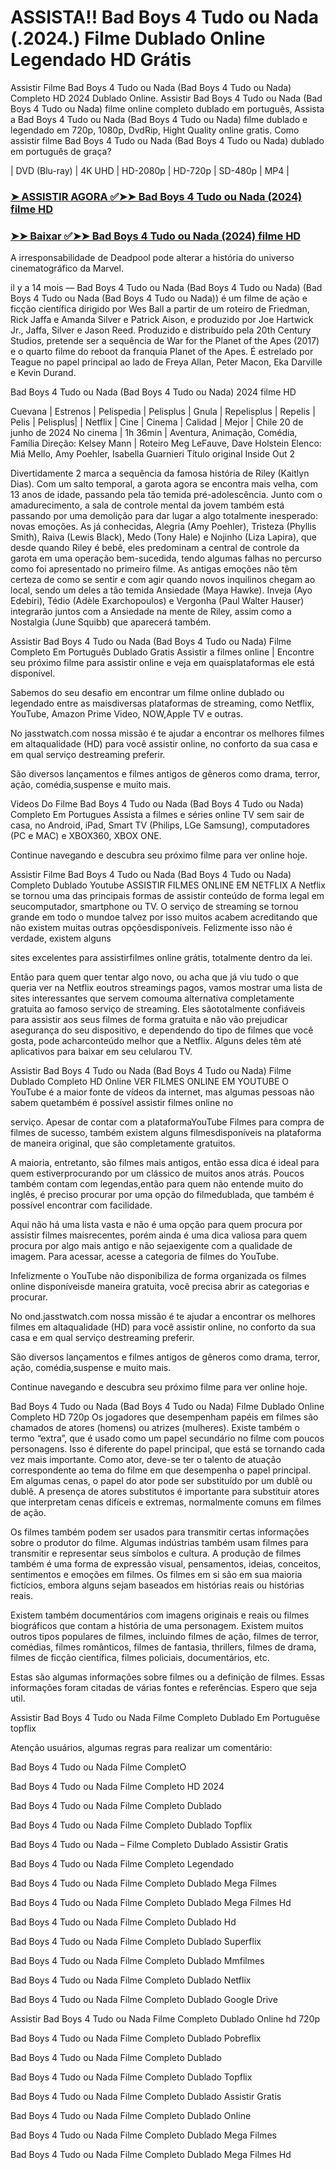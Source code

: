 <h1>ASSISTA!! Bad Boys 4 Tudo ou Nada (.2024.) Filme Dublado Online Legendado HD Grátis</h1>
Assistir Filme Bad Boys 4 Tudo ou Nada (Bad Boys 4 Tudo ou Nada) Completo HD 2024 Dublado Online. Assistir Bad Boys 4 Tudo ou Nada (Bad Boys 4 Tudo ou Nada) filme online completo dublado em português, Assista a Bad Boys 4 Tudo ou Nada (Bad Boys 4 Tudo ou Nada) filme dublado e legendado em 720p, 1080p, DvdRip, Hight Quality online gratis. Como assistir filme Bad Boys 4 Tudo ou Nada (Bad Boys 4 Tudo ou Nada) dublado em português de graça?

| DVD (Blu-ray) | 4K UHD | HD-2080p | HD-720p | SD-480p | MP4 |

### **[➤ ASSISTIR AGORA ✅➤➤ Bad Boys 4 Tudo ou Nada (2024) filme HD](https://bit.ly/3WJ0uxY)**

### **[➤➤ Baixar ✅➤➤ Bad Boys 4 Tudo ou Nada (2024) filme HD](https://bit.ly/3WJ0uxY)**


A irresponsabilidade de Deadpool pode alterar a história do universo cinematográfico da Marvel.

il y a 14 mois — Bad Boys 4 Tudo ou Nada (Bad Boys 4 Tudo ou Nada) (Bad Boys 4 Tudo ou Nada (Bad Boys 4 Tudo ou Nada)) é um filme de ação e ficção científica dirigido por Wes Ball a partir de um roteiro de Friedman, Rick Jaffa e Amanda Silver e Patrick Aison, e produzido por Joe Hartwick Jr., Jaffa, Silver e Jason Reed. Produzido e distribuído pela 20th Century Studios, pretende ser a sequência de War for the Planet of the Apes (2017) e o quarto filme do reboot da franquia Planet of the Apes. É estrelado por Teague no papel principal ao lado de Freya Allan, Peter Macon, Eka Darville e Kevin Durand.

Bad Boys 4 Tudo ou Nada (Bad Boys 4 Tudo ou Nada) 2024 filme HD

Cuevana | Estrenos | Pelispedia | Pelisplus | Gnula | Repelisplus | Repelis | Pelis | Pelisplus| | Netflix | Cine | Cinema | Calidad | Mejor | Chile 20 de junho de 2024 No cinema | 1h 36min | Aventura, Animação, Comédia, Família Direção: Kelsey Mann | Roteiro Meg LeFauve, Dave Holstein Elenco: Miá Mello, Amy Poehler, Isabella Guarnieri Título original Inside Out 2

Divertidamente 2 marca a sequência da famosa história de Riley (Kaitlyn Dias). Com um salto temporal, a garota agora se encontra mais velha, com 13 anos de idade, passando pela tão temida pré-adolescência. Junto com o amadurecimento, a sala de controle mental da jovem também está passando por uma demolição para dar lugar a algo totalmente inesperado: novas emoções. As já conhecidas, Alegria (Amy Poehler), Tristeza (Phyllis Smith), Raiva (Lewis Black), Medo (Tony Hale) e Nojinho (Liza Lapira), que desde quando Riley é bebê, eles predominam a central de controle da garota em uma operação bem-sucedida, tendo algumas falhas no percurso como foi apresentado no primeiro filme. As antigas emoções não têm certeza de como se sentir e com agir quando novos inquilinos chegam ao local, sendo um deles a tão temida Ansiedade (Maya Hawke). Inveja (Ayo Edebiri), Tédio (Adèle Exarchopoulos) e Vergonha (Paul Walter Hauser) integrarão juntos com a Ansiedade na mente de Riley, assim como a Nostalgia (June Squibb) que aparecerá também.

Assistir Bad Boys 4 Tudo ou Nada (Bad Boys 4 Tudo ou Nada) Filme Completo Em Português Dublado Gratis Assistir a filmes online | Encontre seu próximo filme para assistir online e veja em quaisplataformas ele está disponível.

Sabemos do seu desafio em encontrar um filme online dublado ou legendado entre as maisdiversas plataformas de streaming, como Netflix, YouTube, Amazon Prime Video, NOW,Apple TV e outras.

No jasstwatch.com nossa missão é te ajudar a encontrar os melhores filmes em altaqualidade (HD) para você assistir online, no conforto da sua casa e em qual serviço destreaming preferir.

São diversos lançamentos e filmes antigos de gêneros como drama, terror, ação, comédia,suspense e muito mais.

Videos Do Filme Bad Boys 4 Tudo ou Nada (Bad Boys 4 Tudo ou Nada) Completo Em Portugues Assista a filmes e séries online TV sem sair de casa, no Android, iPad, Smart TV (Philips, LGe Samsung), computadores (PC e MAC) e XBOX360, XBOX ONE.

Continue navegando e descubra seu próximo filme para ver online hoje.

Assistir Filme Bad Boys 4 Tudo ou Nada (Bad Boys 4 Tudo ou Nada) Completo Dublado Youtube ASSISTIR FILMES ONLINE EM NETFLIX A Netflix se tornou uma das principais formas de assistir conteúdo de forma legal em seucomputador, smartphone ou TV. O serviço de streaming se tornou grande em todo o mundoe talvez por isso muitos acabem acreditando que não existem muitas outras opçõesdisponíveis. Felizmente isso não é verdade, existem alguns

sites excelentes para assistirfilmes online grátis, totalmente dentro da lei.

Então para quem quer tentar algo novo, ou acha que já viu tudo o que queria ver na Netflix eoutros streamings pagos, vamos mostrar uma lista de sites interessantes que servem comouma alternativa completamente gratuita ao famoso serviço de streaming. Eles sãototalmente confiáveis para assistir aos seus filmes de forma gratuita e não vão prejudicar asegurança do seu dispositivo, e dependendo do tipo de filmes que você gosta, pode acharconteúdo melhor que a Netflix. Alguns deles têm até aplicativos para baixar em seu celularou TV.

Assistir Bad Boys 4 Tudo ou Nada (Bad Boys 4 Tudo ou Nada) Filme Dublado Completo HD Online VER FILMES ONLINE EM YOUTUBE O YouTube é a maior fonte de vídeos da internet, mas algumas pessoas não sabem quetambém é possível assistir filmes online no

serviço. Apesar de contar com a plataformaYouTube Filmes para compra de filmes de sucesso, também existem alguns filmesdisponíveis na plataforma de maneira original, que são completamente gratuitos.

A maioria, entretanto, são filmes mais antigos, então essa dica é ideal para quem estiverprocurando por um clássico de muitos anos atrás. Poucos também contam com legendas,então para quem não entende muito do inglês, é preciso procurar por uma opção do filmedublada, que também é possível encontrar com facilidade.

Aqui não há uma lista vasta e não é uma opção para quem procura por assistir filmes maisrecentes, porém ainda é uma dica valiosa para quem procura por algo mais antigo e não sejaexigente com a qualidade de imagem. Para acessar, acesse a categoria de filmes do YouTube.

Infelizmente o YouTube não disponibiliza de forma organizada os filmes online disponíveisde maneira gratuita, você precisa abrir as categorias e procurar.

No ond.jasstwatch.com nossa missão é te ajudar a encontrar os melhores filmes em altaqualidade (HD) para você assistir online, no conforto da sua casa e em qual serviço destreaming preferir.

São diversos lançamentos e filmes antigos de gêneros como drama, terror, ação, comédia,suspense e muito mais.

Continue navegando e descubra seu próximo filme para ver online hoje.

Bad Boys 4 Tudo ou Nada (Bad Boys 4 Tudo ou Nada) Filme Dublado Online Completo HD 720p Os jogadores que desempenham papéis em filmes são chamados de atores (homens) ou atrizes (mulheres). Existe também o termo “extra”, que é usado como um papel secundário no filme com poucos personagens. Isso é diferente do papel principal, que está se tornando cada vez mais importante. Como ator, deve-se ter o talento de atuação correspondente ao tema do filme em que desempenha o papel principal. Em algumas cenas, o papel do ator pode ser substituído por um dublê ou dublê. A presença de atores substitutos é importante para substituir atores que interpretam cenas difíceis e extremas, normalmente comuns em filmes de ação.

Os filmes também podem ser usados para transmitir certas informações sobre o produtor do filme. Algumas indústrias também usam filmes para transmitir e representar seus símbolos e cultura. A produção de filmes também é uma forma de expressão visual, pensamentos, ideias, conceitos, sentimentos e emoções em filmes. Os filmes em si são em sua maioria fictícios, embora alguns sejam baseados em histórias reais ou histórias reais.

Existem também documentários com imagens originais e reais ou filmes biográficos que contam a história de uma personagem. Existem muitos outros tipos populares de filmes, incluindo filmes de ação, filmes de terror, comédias, filmes românticos, filmes de fantasia, thrillers, filmes de drama, filmes de ficção científica, filmes policiais, documentários, etc.

Estas são algumas informações sobre filmes ou a definição de filmes. Essas informações foram citadas de várias fontes e referências. Espero que seja util.

Assistir Bad Boys 4 Tudo ou Nada Filme Completo Dublado Em Portuguêse topflix

Atenção usuários, algumas regras para realizar um comentário:

Bad Boys 4 Tudo ou Nada Filme CompletO

Bad Boys 4 Tudo ou Nada Filme Completo HD 2024

Bad Boys 4 Tudo ou Nada Filme Completo Dublado

Bad Boys 4 Tudo ou Nada Filme Completo Dublado Topflix

Bad Boys 4 Tudo ou Nada – Filme Completo Dublado Assistir Gratis

Bad Boys 4 Tudo ou Nada Filme Completo Legendado

Bad Boys 4 Tudo ou Nada Filme Completo Dublado Mega Filmes

Bad Boys 4 Tudo ou Nada Filme Completo Dublado Mega Filmes Hd

Bad Boys 4 Tudo ou Nada Filme Completo Dublado Hd

Bad Boys 4 Tudo ou Nada Filme Completo Dublado Superflix

Bad Boys 4 Tudo ou Nada Filme Completo Dublado Mmfilmes

Bad Boys 4 Tudo ou Nada Filme Completo Dublado Netflix

Bad Boys 4 Tudo ou Nada Filme Completo Dublado Google Drive

Assistir Bad Boys 4 Tudo ou Nada Filme Completo Dublado Online hd 720p

Bad Boys 4 Tudo ou Nada Filme Completo Dublado Pobreflix

Bad Boys 4 Tudo ou Nada Filme Completo Dublado

Bad Boys 4 Tudo ou Nada Filme Completo Dublado Topflix

Bad Boys 4 Tudo ou Nada Filme Completo Dublado Assistir Gratis

Bad Boys 4 Tudo ou Nada Filme Completo Dublado Online

Bad Boys 4 Tudo ou Nada Filme Completo Dublado Mega Filmes

Bad Boys 4 Tudo ou Nada Filme Completo Dublado Mega Filmes Hd

